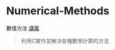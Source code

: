 # Numerical-Methods
數值方法 [講義](https://drive.google.com/drive/folders/1A4_5VcCQNpvg0CJwcpzzeigqwgxDXvJz?usp=share_link)
>利用C實作並解決各種數學計算的方法
